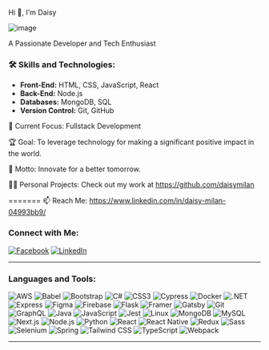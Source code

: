 Hi 👋, I'm Daisy

![image](https://github.com/user-attachments/assets/d833dc2f-9e2b-4ef1-a1e6-b877018d64bb)

A Passionate Developer and Tech Enthusiast

### 🛠️ Skills and Technologies:

- **Front-End:** HTML, CSS, JavaScript, React
- **Back-End:** Node.js
- **Databases:** MongoDB, SQL
- **Version Control:** Git, GitHub

🔭 Current Focus: Fullstack Development

🏆 Goal: To leverage technology for making a significant positive impact in the world.

🌱 Motto: Innovate for a better tomorrow.

👨‍💻 Personal Projects: Check out my work at https://github.com/daisymilan

=======
📫 Reach Me: https://www.linkedin.com/in/daisy-milan-04993bb9/

### Connect with Me:

[![Facebook](https://img.shields.io/badge/-Facebook-1877F2?style=flat-square&logo=facebook&logoColor=white)](https://www.facebook.com/daisy.d01)
[![LinkedIn](https://img.shields.io/badge/-LinkedIn-0077B5?style=flat-square&logo=linkedin&logoColor=white)](https://www.linkedin.com/in/daisy-milan-04993bb9/)

---

### Languages and Tools:

![AWS](https://img.shields.io/badge/-AWS-232F3E?style=flat-square&logo=amazon-aws)
![Babel](https://img.shields.io/badge/-Babel-F9DC3E?style=flat-square&logo=babel)
![Bootstrap](https://img.shields.io/badge/-Bootstrap-563D7C?style=flat-square&logo=bootstrap)
![C#](https://img.shields.io/badge/-C%23-239120?style=flat-square&logo=c-sharp)
![CSS3](https://img.shields.io/badge/-CSS3-1572B6?style=flat-square&logo=css3)
![Cypress](https://img.shields.io/badge/-Cypress-17202C?style=flat-square&logo=cypress)
![Docker](https://img.shields.io/badge/-Docker-2496ED?style=flat-square&logo=docker)
![.NET](https://img.shields.io/badge/-.NET-512BD4?style=flat-square&logo=dotnet)
![Express](https://img.shields.io/badge/-Express-000000?style=flat-square&logo=express)
![Figma](https://img.shields.io/badge/-Figma-F24E1E?style=flat-square&logo=figma)
![Firebase](https://img.shields.io/badge/-Firebase-FFCA28?style=flat-square&logo=firebase)
![Flask](https://img.shields.io/badge/-Flask-000000?style=flat-square&logo=flask)
![Framer](https://img.shields.io/badge/-Framer-0055FF?style=flat-square&logo=framer)
![Gatsby](https://img.shields.io/badge/-Gatsby-663399?style=flat-square&logo=gatsby)
![Git](https://img.shields.io/badge/-Git-F05032?style=flat-square&logo=git)
![GraphQL](https://img.shields.io/badge/-GraphQL-E10098?style=flat-square&logo=graphql)
![Java](https://img.shields.io/badge/-Java-007396?style=flat-square&logo=java)
![JavaScript](https://img.shields.io/badge/-JavaScript-F7DF1E?style=flat-square&logo=javascript)
![Jest](https://img.shields.io/badge/-Jest-C21325?style=flat-square&logo=jest)
![Linux](https://img.shields.io/badge/-Linux-FCC624?style=flat-square&logo=linux)
![MongoDB](https://img.shields.io/badge/-MongoDB-47A248?style=flat-square&logo=mongodb)
![MySQL](https://img.shields.io/badge/-MySQL-4479A1?style=flat-square&logo=mysql)
![Next.js](https://img.shields.io/badge/-Next.js-000000?style=flat-square&logo=nextdotjs)
![Node.js](https://img.shields.io/badge/-Node.js-339933?style=flat-square&logo=nodedotjs)
![Python](https://img.shields.io/badge/-Python-3776AB?style=flat-square&logo=python)
![React](https://img.shields.io/badge/-React-61DAFB?style=flat-square&logo=react)
![React Native](https://img.shields.io/badge/-React%20Native-61DAFB?style=flat-square&logo=react)
![Redux](https://img.shields.io/badge/-Redux-764ABC?style=flat-square&logo=redux)
![Sass](https://img.shields.io/badge/-Sass-CC6699?style=flat-square&logo=sass)
![Selenium](https://img.shields.io/badge/-Selenium-43B02A?style=flat-square&logo=selenium)
![Spring](https://img.shields.io/badge/-Spring-6DB33F?style=flat-square&logo=spring)
![Tailwind CSS](https://img.shields.io/badge/-Tailwind%20CSS-38B2AC?style=flat-square&logo=tailwind-css)
![TypeScript](https://img.shields.io/badge/-TypeScript-3178C6?style=flat-square&logo=typescript)
![Webpack](https://img.shields.io/badge/-Webpack-8DD6F9?style=flat-square&logo=webpack)

---

